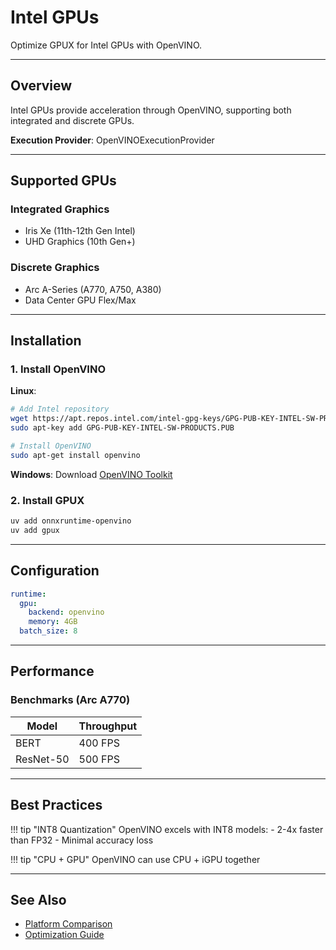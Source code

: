 # Intel GPUs

Optimize GPUX for Intel GPUs with OpenVINO.

---

## Overview

Intel GPUs provide acceleration through OpenVINO, supporting both integrated and discrete GPUs.

**Execution Provider**: OpenVINOExecutionProvider

---

## Supported GPUs

### Integrated Graphics
- Iris Xe (11th-12th Gen Intel)
- UHD Graphics (10th Gen+)

### Discrete Graphics
- Arc A-Series (A770, A750, A380)
- Data Center GPU Flex/Max

---

## Installation

### 1. Install OpenVINO

**Linux**:
```bash
# Add Intel repository
wget https://apt.repos.intel.com/intel-gpg-keys/GPG-PUB-KEY-INTEL-SW-PRODUCTS.PUB
sudo apt-key add GPG-PUB-KEY-INTEL-SW-PRODUCTS.PUB

# Install OpenVINO
sudo apt-get install openvino
```

**Windows**:
Download [OpenVINO Toolkit](https://www.intel.com/content/www/us/en/developer/tools/openvino-toolkit/download.html)

### 2. Install GPUX

```bash
uv add onnxruntime-openvino
uv add gpux
```

---

## Configuration

```yaml
runtime:
  gpu:
    backend: openvino
    memory: 4GB
  batch_size: 8
```

---

## Performance

### Benchmarks (Arc A770)

| Model | Throughput |
|-------|------------|
| BERT | 400 FPS |
| ResNet-50 | 500 FPS |

---

## Best Practices

!!! tip "INT8 Quantization"
    OpenVINO excels with INT8 models:
    - 2-4x faster than FP32
    - Minimal accuracy loss

!!! tip "CPU + GPU"
    OpenVINO can use CPU + iGPU together

---

## See Also

- [Platform Comparison](index.md)
- [Optimization Guide](../advanced/optimization.md)
